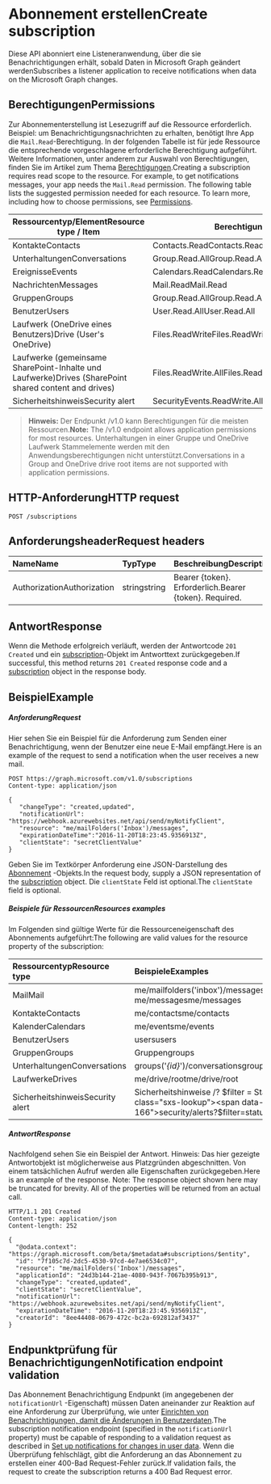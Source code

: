 # <a name="create-subscription"></a><span data-ttu-id="afff7-101">Abonnement erstellen</span><span class="sxs-lookup"><span data-stu-id="afff7-101">Create subscription</span></span>

<span data-ttu-id="afff7-102">Diese API abonniert eine Listeneranwendung, über die sie Benachrichtigungen erhält, sobald Daten in Microsoft Graph geändert werden</span><span class="sxs-lookup"><span data-stu-id="afff7-102">Subscribes a listener application to receive notifications when data on the Microsoft Graph changes.</span></span>

## <a name="permissions"></a><span data-ttu-id="afff7-103">Berechtigungen</span><span class="sxs-lookup"><span data-stu-id="afff7-103">Permissions</span></span>

<span data-ttu-id="afff7-p101">Zur Abonnementerstellung ist Lesezugriff auf die Ressource erforderlich. Beispiel: um Benachrichtigungsnachrichten zu erhalten, benötigt Ihre App die `Mail.Read`-Berechtigung. In der folgenden Tabelle ist für jede Ressource die entsprechende vorgeschlagene erforderliche Berechtigung aufgeführt. Weitere Informationen, unter anderem zur Auswahl von Berechtigungen, finden Sie im Artikel zum Thema [Berechtigungen](../../../concepts/permissions_reference.md).</span><span class="sxs-lookup"><span data-stu-id="afff7-p101">Creating a subscription requires read scope to the resource. For example, to get notifications messages, your app needs the `Mail.Read` permission. The following table lists the suggested permission needed for each resource. To learn more, including how to choose permissions, see [Permissions](../../../concepts/permissions_reference.md).</span></span>

| <span data-ttu-id="afff7-108">Ressourcentyp/Element</span><span class="sxs-lookup"><span data-stu-id="afff7-108">Resource type / Item</span></span>        | <span data-ttu-id="afff7-109">Berechtigung</span><span class="sxs-lookup"><span data-stu-id="afff7-109">Permission</span></span>          |
|-----------------------------|---------------------|
| <span data-ttu-id="afff7-110">Kontakte</span><span class="sxs-lookup"><span data-stu-id="afff7-110">Contacts</span></span>                    | <span data-ttu-id="afff7-111">Contacts.Read</span><span class="sxs-lookup"><span data-stu-id="afff7-111">Contacts.Read</span></span>       |
| <span data-ttu-id="afff7-112">Unterhaltungen</span><span class="sxs-lookup"><span data-stu-id="afff7-112">Conversations</span></span>               | <span data-ttu-id="afff7-113">Group.Read.All</span><span class="sxs-lookup"><span data-stu-id="afff7-113">Group.Read.All</span></span>      |
| <span data-ttu-id="afff7-114">Ereignisse</span><span class="sxs-lookup"><span data-stu-id="afff7-114">Events</span></span>                      | <span data-ttu-id="afff7-115">Calendars.Read</span><span class="sxs-lookup"><span data-stu-id="afff7-115">Calendars.Read</span></span>      |
| <span data-ttu-id="afff7-116">Nachrichten</span><span class="sxs-lookup"><span data-stu-id="afff7-116">Messages</span></span>                    | <span data-ttu-id="afff7-117">Mail.Read</span><span class="sxs-lookup"><span data-stu-id="afff7-117">Mail.Read</span></span>           |
| <span data-ttu-id="afff7-118">Gruppen</span><span class="sxs-lookup"><span data-stu-id="afff7-118">Groups</span></span>                      | <span data-ttu-id="afff7-119">Group.Read.All</span><span class="sxs-lookup"><span data-stu-id="afff7-119">Group.Read.All</span></span>      |
| <span data-ttu-id="afff7-120">Benutzer</span><span class="sxs-lookup"><span data-stu-id="afff7-120">Users</span></span>                       | <span data-ttu-id="afff7-121">User.Read.All</span><span class="sxs-lookup"><span data-stu-id="afff7-121">User.Read.All</span></span>       |
| <span data-ttu-id="afff7-122">Laufwerk (OneDrive eines Benutzers)</span><span class="sxs-lookup"><span data-stu-id="afff7-122">Drive  (User's OneDrive)</span></span>    | <span data-ttu-id="afff7-123">Files.ReadWrite</span><span class="sxs-lookup"><span data-stu-id="afff7-123">Files.ReadWrite</span></span>     |
| <span data-ttu-id="afff7-124">Laufwerke (gemeinsame SharePoint-Inhalte und Laufwerke)</span><span class="sxs-lookup"><span data-stu-id="afff7-124">Drives (SharePoint shared content and drives)</span></span> | <span data-ttu-id="afff7-125">Files.ReadWrite.All</span><span class="sxs-lookup"><span data-stu-id="afff7-125">Files.ReadWrite.All</span></span> |
|<span data-ttu-id="afff7-126">Sicherheitshinweis</span><span class="sxs-lookup"><span data-stu-id="afff7-126">Security alert</span></span>| <span data-ttu-id="afff7-127">SecurityEvents.ReadWrite.All</span><span class="sxs-lookup"><span data-stu-id="afff7-127">SecurityEvents.ReadWrite.All</span></span> |

 > <span data-ttu-id="afff7-128">**Hinweis:** Der Endpunkt /v1.0 kann Berechtigungen für die meisten Ressourcen.</span><span class="sxs-lookup"><span data-stu-id="afff7-128">**Note:** The /v1.0 endpoint allows application permissions for most resources.</span></span> <span data-ttu-id="afff7-129">Unterhaltungen in einer Gruppe und OneDrive Laufwerk Stammelemente werden mit den Anwendungsberechtigungen nicht unterstützt.</span><span class="sxs-lookup"><span data-stu-id="afff7-129">Conversations in a Group and OneDrive drive root items are not supported with application permissions.</span></span>

## <a name="http-request"></a><span data-ttu-id="afff7-130">HTTP-Anforderung</span><span class="sxs-lookup"><span data-stu-id="afff7-130">HTTP request</span></span>

<!-- { "blockType": "ignored" } -->

```http
POST /subscriptions
```

## <a name="request-headers"></a><span data-ttu-id="afff7-131">Anforderungsheader</span><span class="sxs-lookup"><span data-stu-id="afff7-131">Request headers</span></span>

| <span data-ttu-id="afff7-132">Name</span><span class="sxs-lookup"><span data-stu-id="afff7-132">Name</span></span>       | <span data-ttu-id="afff7-133">Typ</span><span class="sxs-lookup"><span data-stu-id="afff7-133">Type</span></span> | <span data-ttu-id="afff7-134">Beschreibung</span><span class="sxs-lookup"><span data-stu-id="afff7-134">Description</span></span>|
|:-----------|:------|:----------|
| <span data-ttu-id="afff7-135">Authorization</span><span class="sxs-lookup"><span data-stu-id="afff7-135">Authorization</span></span>  | <span data-ttu-id="afff7-136">string</span><span class="sxs-lookup"><span data-stu-id="afff7-136">string</span></span>  | <span data-ttu-id="afff7-p103">Bearer {token}. Erforderlich.</span><span class="sxs-lookup"><span data-stu-id="afff7-p103">Bearer {token}. Required.</span></span> |

## <a name="response"></a><span data-ttu-id="afff7-139">Antwort</span><span class="sxs-lookup"><span data-stu-id="afff7-139">Response</span></span>

<span data-ttu-id="afff7-140">Wenn die Methode erfolgreich verläuft, werden der Antwortcode `201 Created` und ein [subscription](../resources/subscription.md)-Objekt im Antworttext zurückgegeben.</span><span class="sxs-lookup"><span data-stu-id="afff7-140">If successful, this method returns `201 Created` response code and a [subscription](../resources/subscription.md) object in the response body.</span></span>

## <a name="example"></a><span data-ttu-id="afff7-141">Beispiel</span><span class="sxs-lookup"><span data-stu-id="afff7-141">Example</span></span>

##### <a name="request"></a><span data-ttu-id="afff7-142">Anforderung</span><span class="sxs-lookup"><span data-stu-id="afff7-142">Request</span></span>

<span data-ttu-id="afff7-143">Hier sehen Sie ein Beispiel für die Anforderung zum Senden einer Benachrichtigung, wenn der Benutzer eine neue E-Mail empfängt.</span><span class="sxs-lookup"><span data-stu-id="afff7-143">Here is an example of the request to send a notification when the user receives a new mail.</span></span>
<!-- {
  "blockType": "request",
  "name": "create_subscription_from_subscriptions"
}-->

```http
POST https://graph.microsoft.com/v1.0/subscriptions
Content-type: application/json

{
   "changeType": "created,updated",
   "notificationUrl": "https://webhook.azurewebsites.net/api/send/myNotifyClient",
   "resource": "me/mailFolders('Inbox')/messages",
   "expirationDateTime":"2016-11-20T18:23:45.9356913Z",
   "clientState": "secretClientValue"
}
```

<span data-ttu-id="afff7-144">Geben Sie im Textkörper Anforderung eine JSON-Darstellung des [Abonnement](../resources/subscription.md) -Objekts.</span><span class="sxs-lookup"><span data-stu-id="afff7-144">In the request body, supply a JSON representation of the [subscription](../resources/subscription.md) object.</span></span>
<span data-ttu-id="afff7-145">Die `clientState` Feld ist optional.</span><span class="sxs-lookup"><span data-stu-id="afff7-145">The `clientState` field is optional.</span></span>

##### <a name="resources-examples"></a><span data-ttu-id="afff7-146">Beispiele für Ressourcen</span><span class="sxs-lookup"><span data-stu-id="afff7-146">Resources examples</span></span>

<span data-ttu-id="afff7-147">Im Folgenden sind gültige Werte für die Ressourceneigenschaft des Abonnements aufgeführt:</span><span class="sxs-lookup"><span data-stu-id="afff7-147">The following are valid values for the resource property of the subscription:</span></span>

| <span data-ttu-id="afff7-148">Ressourcentyp</span><span class="sxs-lookup"><span data-stu-id="afff7-148">Resource type</span></span> | <span data-ttu-id="afff7-149">Beispiele</span><span class="sxs-lookup"><span data-stu-id="afff7-149">Examples</span></span> |
|:------ |:----- |
|<span data-ttu-id="afff7-150">Mail</span><span class="sxs-lookup"><span data-stu-id="afff7-150">Mail</span></span>|<span data-ttu-id="afff7-151">me/mailfolders('inbox')/messages</span><span class="sxs-lookup"><span data-stu-id="afff7-151">me/mailfolders('inbox')/messages</span></span><br /><span data-ttu-id="afff7-152">me/messages</span><span class="sxs-lookup"><span data-stu-id="afff7-152">me/messages</span></span>|
|<span data-ttu-id="afff7-153">Kontakte</span><span class="sxs-lookup"><span data-stu-id="afff7-153">Contacts</span></span>|<span data-ttu-id="afff7-154">me/contacts</span><span class="sxs-lookup"><span data-stu-id="afff7-154">me/contacts</span></span>|
|<span data-ttu-id="afff7-155">Kalender</span><span class="sxs-lookup"><span data-stu-id="afff7-155">Calendars</span></span>|<span data-ttu-id="afff7-156">me/events</span><span class="sxs-lookup"><span data-stu-id="afff7-156">me/events</span></span>|
|<span data-ttu-id="afff7-157">Benutzer</span><span class="sxs-lookup"><span data-stu-id="afff7-157">Users</span></span>|<span data-ttu-id="afff7-158">users</span><span class="sxs-lookup"><span data-stu-id="afff7-158">users</span></span>|
|<span data-ttu-id="afff7-159">Gruppen</span><span class="sxs-lookup"><span data-stu-id="afff7-159">Groups</span></span>|<span data-ttu-id="afff7-160">Gruppen</span><span class="sxs-lookup"><span data-stu-id="afff7-160">groups</span></span>|
|<span data-ttu-id="afff7-161">Unterhaltungen</span><span class="sxs-lookup"><span data-stu-id="afff7-161">Conversations</span></span>|<span data-ttu-id="afff7-162">groups('*{id}*')/conversations</span><span class="sxs-lookup"><span data-stu-id="afff7-162">groups('*{id}*')/conversations</span></span>|
|<span data-ttu-id="afff7-163">Laufwerke</span><span class="sxs-lookup"><span data-stu-id="afff7-163">Drives</span></span>|<span data-ttu-id="afff7-164">me/drive/root</span><span class="sxs-lookup"><span data-stu-id="afff7-164">me/drive/root</span></span>|
|<span data-ttu-id="afff7-165">Sicherheitshinweis</span><span class="sxs-lookup"><span data-stu-id="afff7-165">Security alert</span></span>|<span data-ttu-id="afff7-166">Sicherheitshinweise /? $filter = Status Eq 'Neu'</span><span class="sxs-lookup"><span data-stu-id="afff7-166">security/alerts?$filter=status eq ‘New’</span></span>|

##### <a name="response"></a><span data-ttu-id="afff7-167">Antwort</span><span class="sxs-lookup"><span data-stu-id="afff7-167">Response</span></span>

<span data-ttu-id="afff7-p105">Nachfolgend sehen Sie ein Beispiel der Antwort. Hinweis: Das hier gezeigte Antwortobjekt ist möglicherweise aus Platzgründen abgeschnitten. Von einem tatsächlichen Aufruf werden alle Eigenschaften zurückgegeben.</span><span class="sxs-lookup"><span data-stu-id="afff7-p105">Here is an example of the response. Note: The response object shown here may be truncated for brevity. All of the properties will be returned from an actual call.</span></span>
<!-- {
  "blockType": "response",
  "truncated": true,
  "@odata.type": "microsoft.graph.subscription"
} -->

```http
HTTP/1.1 201 Created
Content-type: application/json
Content-length: 252

{
  "@odata.context": "https://graph.microsoft.com/beta/$metadata#subscriptions/$entity",
  "id": "7f105c7d-2dc5-4530-97cd-4e7ae6534c07",
  "resource": "me/mailFolders('Inbox')/messages",
  "applicationId": "24d3b144-21ae-4080-943f-7067b395b913",
  "changeType": "created,updated",
  "clientState": "secretClientValue",
  "notificationUrl": "https://webhook.azurewebsites.net/api/send/myNotifyClient",
  "expirationDateTime": "2016-11-20T18:23:45.9356913Z",
  "creatorId": "8ee44408-0679-472c-bc2a-692812af3437"
}
```

## <a name="notification-endpoint-validation"></a><span data-ttu-id="afff7-171">Endpunktprüfung für Benachrichtigungen</span><span class="sxs-lookup"><span data-stu-id="afff7-171">Notification endpoint validation</span></span>

<span data-ttu-id="afff7-172">Das Abonnement Benachrichtigung Endpunkt (im angegebenen der `notificationUrl` -Eigenschaft) müssen Daten aneinander zur Reaktion auf eine Anforderung zur Überprüfung, wie unter [Einrichten von Benachrichtigungen, damit die Änderungen in Benutzerdaten](../../../concepts/webhooks.md#notification-endpoint-validation).</span><span class="sxs-lookup"><span data-stu-id="afff7-172">The subscription notification endpoint (specified in the `notificationUrl` property) must be capable of responding to a validation request as described in [Set up notifications for changes in user data](../../../concepts/webhooks.md#notification-endpoint-validation).</span></span> <span data-ttu-id="afff7-173">Wenn die Überprüfung fehlschlägt, gibt die Anforderung an das Abonnement zu erstellen einer 400-Bad Request-Fehler zurück.</span><span class="sxs-lookup"><span data-stu-id="afff7-173">If validation fails, the request to create the subscription returns a 400 Bad Request error.</span></span>

<!-- uuid: 8fcb5dbc-d5aa-4681-8e31-b001d5168d79
2015-10-25 14:57:30 UTC -->
<!-- {
  "type": "#page.annotation",
  "description": "Create subscription",
  "keywords": "",
  "section": "documentation",
  "tocPath": ""
}-->
